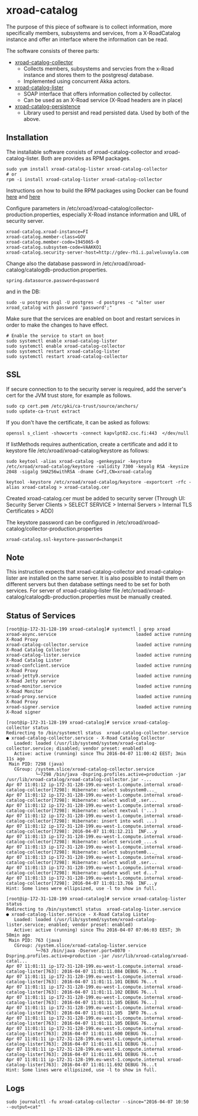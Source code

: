 # xroad-catalog
The purpose of this piece of software is to collect information, more specifically members, subsystems and services, from a X-RoadCatalog instance and offer an interface where the information can be read.

The software consists of theree parts:
- [xroad-catalog-collector](xroad-catalog-collector/README.md)
  * Collects members, subsystems and servcies from the x-Road instance and stores them to the postgresql database. 
  * Implemented using concurrent Akka actors. 
- [xroad-catalog-lister](xroad-catalog-lister/README.md)
  * SOAP interface that offers information collected by collector. 
  * Can be used as an X-Road service (X-Road headers are in place)
- [xroad-catalog-persistence](xroad-catalog-persistence/README.md)
  * Library used to persist and read persisted data. Used by both of the above.
  
## Installation
The installable software consists of xroad-catalog-collector and xroad-catalog-lister. Both are provides as RPM packages. 

```
sudo yum install xroad-catalog-lister xroad-catalog-collector 
# or
rpm -i install xroad-catalog-lister xroad-catalog-collector 
```
Instructions on how to build the RPM packages using Docker can be found
[here](xroad-catalog-collector/README.md#build-rpm-packages-on-non-redhat-platform)
and
[here](xroad-catalog-lister/README.md#build-rpm-packages-on-non-redhat-platform)

Configure parameters in /etc/xroad/xroad-catalog/collector-production.properties, especially X-Road instance information and URL of security server.
```
xroad-catalog.xroad-instance=FI
xroad-catalog.member-class=GOV
xroad-catalog.member-code=1945065-0
xroad-catalog.subsystem-code=VAAKKO1
xroad-catalog.security-server-host=http://gdev-rh1.i.palveluvayla.com
```

Change also the database password in /etc/xroad/xroad-catalog/catalogdb-production.properties.
```
spring.datasource.password=password
```
and in the DB:
```
sudo -u postgres psql -U postgres -d postgres -c "alter user xroad_catalog with password 'password';"
```

Make sure that the services are enabled on boot and restart services in order to make the changes to have effect.
```
# Enable the service to start on boot
sudo systemctl enable xroad-catalog-lister
sudo systemctl enable xroad-catalog-collector
sudo systemctl restart xroad-catalog-lister
sudo systemctl restart xroad-catalog-collector
```

## SSL
If secure connection to to the security server is required, add the server's cert for the JVM trust store, for example as follows.
```
sudo cp cert.pem /etc/pki/ca-trust/source/anchors/
sudo update-ca-trust extract
```

If you don't have the certificate, it can be asked as follows:
```
openssl s_client -showcerts -connect kapvlpt02.csc.fi:443  </dev/null
```

If listMethods requires authentication, create a certificate and add it to keystore file /etc/xroad/xroad-catalog/keystore as follows:
```
sudo keytool -alias xroad-catalog -genkeypair -keystore /etc/xroad/xroad-catalog/keystore -validity 7300 -keyalg RSA -keysize 2048 -sigalg SHA256withRSA -dname C=FI,CN=xroad-catalog

keytool -keystore /etc/xroad/xroad-catalog/keystore -exportcert -rfc -alias xroad-catalog > xroad-catalog.cer
```
Created xroad-catalog.cer must be added to security server (Through UI: Security Server Clients > SELECT SERVICE > Internal Servers > Internal TLS Certificates > ADD)

The keystore password can be configured in /etc/xroad/xroad-catalog/collector-production.properties
```
xroad-catalog.ssl-keystore-password=changeit
```

## Note

This instruction expects that xroad-catalog-collector and xroad-catalog-lister are installed on the same server. It is also possible to install them on different servers but then database settings need to be set for both services. For server of xroad-catalog-lister file /etc/xroad/xroad-catalog/catalogdb-production.properties must be manually created.

## Status of Services
```
[root@ip-172-31-128-199 xroad-catalog]# systemctl | grep xroad
xroad-async.service                              loaded active running   X-Road Proxy
xroad-catalog-collector.service                  loaded active running   X-Road Catalog Collector
xroad-catalog-lister.service                     loaded active running   X-Road Catalog Lister
xroad-confclient.service                         loaded active running   X-Road Proxy
xroad-jetty9.service                             loaded active running   X-Road Jetty server
xroad-monitor.service                            loaded active running   X-Road Monitor
xroad-proxy.service                              loaded active running   X-Road Proxy
xroad-signer.service                             loaded active running   X-Road signer
```

```
[root@ip-172-31-128-199 xroad-catalog]# service xroad-catalog-collector status
Redirecting to /bin/systemctl status  xroad-catalog-collector.service
● xroad-catalog-collector.service - X-Road Catalog Collector
   Loaded: loaded (/usr/lib/systemd/system/xroad-catalog-collector.service; disabled; vendor preset: enabled)
   Active: active (running) since Thu 2016-04-07 11:00:42 EEST; 3min 11s ago
 Main PID: 7298 (java)
   CGroup: /system.slice/xroad-catalog-collector.service
           └─7298 /bin/java -Dspring.profiles.active=production -jar /usr/lib/xroad-catalog/xroad-catalog-collector.jar -...
Apr 07 11:01:12 ip-172-31-128-199.eu-west-1.compute.internal xroad-catalog-collector[7298]: Hibernate: select subsystem0..._
Apr 07 11:01:12 ip-172-31-128-199.eu-west-1.compute.internal xroad-catalog-collector[7298]: Hibernate: select wsdls0_.ser...
Apr 07 11:01:12 ip-172-31-128-199.eu-west-1.compute.internal xroad-catalog-collector[7298]: Hibernate: select nextval ('...)
Apr 07 11:01:12 ip-172-31-128-199.eu-west-1.compute.internal xroad-catalog-collector[7298]: Hibernate: insert into wsdl ...)
Apr 07 11:01:12 ip-172-31-128-199.eu-west-1.compute.internal xroad-catalog-collector[7298]: 2016-04-07 11:01:12.211  INF...y
Apr 07 11:01:13 ip-172-31-128-199.eu-west-1.compute.internal xroad-catalog-collector[7298]: Hibernate: select service0_....s
Apr 07 11:01:13 ip-172-31-128-199.eu-west-1.compute.internal xroad-catalog-collector[7298]: Hibernate: select subsystem0..._
Apr 07 11:01:13 ip-172-31-128-199.eu-west-1.compute.internal xroad-catalog-collector[7298]: Hibernate: select wsdls0_.ser...
Apr 07 11:01:13 ip-172-31-128-199.eu-west-1.compute.internal xroad-catalog-collector[7298]: Hibernate: update wsdl set d...?
Apr 07 11:01:13 ip-172-31-128-199.eu-west-1.compute.internal xroad-catalog-collector[7298]: 2016-04-07 11:01:13.766  INF...y
Hint: Some lines were ellipsized, use -l to show in full.
```

```
[root@ip-172-31-128-199 xroad-catalog]# service xroad-catalog-lister status
Redirecting to /bin/systemctl status  xroad-catalog-lister.service
● xroad-catalog-lister.service - X-Road Catalog Lister
   Loaded: loaded (/usr/lib/systemd/system/xroad-catalog-lister.service; enabled; vendor preset: enabled)
   Active: active (running) since Thu 2016-04-07 07:06:03 EEST; 3h 58min ago
 Main PID: 763 (java)
   CGroup: /system.slice/xroad-catalog-lister.service
           └─763 /bin/java -Dserver.port=8070 -Dspring.profiles.active=production -jar /usr/lib/xroad-catalog/xroad-catal...
Apr 07 11:01:11 ip-172-31-128-199.eu-west-1.compute.internal xroad-catalog-lister[763]: 2016-04-07 11:01:11.084 DEBUG 76...t
Apr 07 11:01:11 ip-172-31-128-199.eu-west-1.compute.internal xroad-catalog-lister[763]: 2016-04-07 11:01:11.101 DEBUG 76...t
Apr 07 11:01:11 ip-172-31-128-199.eu-west-1.compute.internal xroad-catalog-lister[763]: 2016-04-07 11:01:11.102 DEBUG 76...l
Apr 07 11:01:11 ip-172-31-128-199.eu-west-1.compute.internal xroad-catalog-lister[763]: 2016-04-07 11:01:11.105 DEBUG 76...]
Apr 07 11:01:11 ip-172-31-128-199.eu-west-1.compute.internal xroad-catalog-lister[763]: 2016-04-07 11:01:11.105  INFO 76...s
Apr 07 11:01:11 ip-172-31-128-199.eu-west-1.compute.internal xroad-catalog-lister[763]: 2016-04-07 11:01:11.105 DEBUG 76...y
Apr 07 11:01:11 ip-172-31-128-199.eu-west-1.compute.internal xroad-catalog-lister[763]: 2016-04-07 11:01:11.600 DEBUG 76...]
Apr 07 11:01:11 ip-172-31-128-199.eu-west-1.compute.internal xroad-catalog-lister[763]: 2016-04-07 11:01:11.611 DEBUG 76...]
Apr 07 11:01:11 ip-172-31-128-199.eu-west-1.compute.internal xroad-catalog-lister[763]: 2016-04-07 11:01:11.691 DEBUG 76...t
Apr 07 11:01:11 ip-172-31-128-199.eu-west-1.compute.internal xroad-catalog-lister[763]: 2016-04-07 11:01:11.692 DEBUG 76...t
Hint: Some lines were ellipsized, use -l to show in full.
```


## Logs
```
sudo journalctl -fu xroad-catalog-collector --since="2016-04-07 10:50 --output=cat"
```
